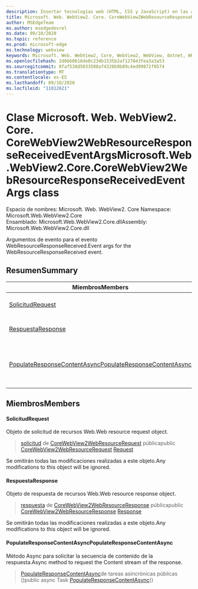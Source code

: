 ```yaml
---
description: Insertar tecnologías web (HTML, CSS y JavaScript) en las aplicaciones nativas con el control Microsoft Edge WebView2
title: Microsoft. Web. WebView2. Core. CoreWebView2WebResourceResponseReceivedEventArgs
author: MSEdgeTeam
ms.author: msedgedevrel
ms.date: 09/10/2020
ms.topic: reference
ms.prod: microsoft-edge
ms.technology: webview
keywords: Microsoft. Web. WebView2, Core, WebView2, WebView, dotnet, WPF, WinForms, App, Edge, CoreWebView2, CoreWebView2Controller, control de explorador, Edge HTML, Microsoft. Web. WebView2. Core. CoreWebView2WebResourceResponseReceivedEventArgs
ms.openlocfilehash: 2d0660616de0c234b1535b2af127843fea3a3a53
ms.sourcegitcommit: 0faf538d5033508af4320b9b89c4ed99872f0574
ms.translationtype: MT
ms.contentlocale: es-ES
ms.lasthandoff: 09/10/2020
ms.locfileid: "11012621"
---
```

# <span data-ttu-id="c8e13-104">Clase Microsoft. Web. WebView2. Core. CoreWebView2WebResourceResponseReceivedEventArgs</span><span class="sxs-lookup"><span data-stu-id="c8e13-104">Microsoft.Web.WebView2.Core.CoreWebView2WebResourceResponseReceivedEventArgs class</span></span> 

<span data-ttu-id="c8e13-105">Espacio de nombres: Microsoft. Web. WebView2. Core </span><span class="sxs-lookup"><span data-stu-id="c8e13-105">Namespace: Microsoft.Web.WebView2.Core</span></span>\
<span data-ttu-id="c8e13-106">Ensamblado: Microsoft.Web.WebView2.Core.dll</span><span class="sxs-lookup"><span data-stu-id="c8e13-106">Assembly: Microsoft.Web.WebView2.Core.dll</span></span>

<span data-ttu-id="c8e13-107">Argumentos de evento para el evento WebResourceResponseReceived.</span><span class="sxs-lookup"><span data-stu-id="c8e13-107">Event args for the WebResourceResponseReceived event.</span></span>

## <span data-ttu-id="c8e13-108">Resumen</span><span class="sxs-lookup"><span data-stu-id="c8e13-108">Summary</span></span>

 <span data-ttu-id="c8e13-109">Miembros</span><span class="sxs-lookup"><span data-stu-id="c8e13-109">Members</span></span>                        | <span data-ttu-id="c8e13-110">Descripciones</span><span class="sxs-lookup"><span data-stu-id="c8e13-110">Descriptions</span></span>
--------------------------------|---------------------------------------------
[<span data-ttu-id="c8e13-111">Solicitud</span><span class="sxs-lookup"><span data-stu-id="c8e13-111">Request</span></span>](#request) | <span data-ttu-id="c8e13-112">Objeto de solicitud de recursos Web.</span><span class="sxs-lookup"><span data-stu-id="c8e13-112">Web resource request object.</span></span>
[<span data-ttu-id="c8e13-113">Respuesta</span><span class="sxs-lookup"><span data-stu-id="c8e13-113">Response</span></span>](#response) | <span data-ttu-id="c8e13-114">Objeto de respuesta de recursos Web.</span><span class="sxs-lookup"><span data-stu-id="c8e13-114">Web resource response object.</span></span>
[<span data-ttu-id="c8e13-115">PopulateResponseContentAsync</span><span class="sxs-lookup"><span data-stu-id="c8e13-115">PopulateResponseContentAsync</span></span>](#populateresponsecontentasync) | <span data-ttu-id="c8e13-116">Método Async para solicitar la secuencia de contenido de la respuesta.</span><span class="sxs-lookup"><span data-stu-id="c8e13-116">Async method to request the Content stream of the response.</span></span>

## <span data-ttu-id="c8e13-117">Miembros</span><span class="sxs-lookup"><span data-stu-id="c8e13-117">Members</span></span>

#### <span data-ttu-id="c8e13-118">Solicitud</span><span class="sxs-lookup"><span data-stu-id="c8e13-118">Request</span></span> 

<span data-ttu-id="c8e13-119">Objeto de solicitud de recursos Web.</span><span class="sxs-lookup"><span data-stu-id="c8e13-119">Web resource request object.</span></span>

> <span data-ttu-id="c8e13-120">[solicitud](#request) de [CoreWebView2WebResourceRequest](microsoft-web-webview2-core-corewebview2webresourcerequest.md) pública</span><span class="sxs-lookup"><span data-stu-id="c8e13-120">public [CoreWebView2WebResourceRequest](microsoft-web-webview2-core-corewebview2webresourcerequest.md) [Request](#request)</span></span>

<span data-ttu-id="c8e13-121">Se omitirán todas las modificaciones realizadas a este objeto.</span><span class="sxs-lookup"><span data-stu-id="c8e13-121">Any modifications to this object will be ignored.</span></span>

#### <span data-ttu-id="c8e13-122">Respuesta</span><span class="sxs-lookup"><span data-stu-id="c8e13-122">Response</span></span> 

<span data-ttu-id="c8e13-123">Objeto de respuesta de recursos Web.</span><span class="sxs-lookup"><span data-stu-id="c8e13-123">Web resource response object.</span></span>

> <span data-ttu-id="c8e13-124">[respuesta](#response) de [CoreWebView2WebResourceResponse](microsoft-web-webview2-core-corewebview2webresourceresponse.md) pública</span><span class="sxs-lookup"><span data-stu-id="c8e13-124">public [CoreWebView2WebResourceResponse](microsoft-web-webview2-core-corewebview2webresourceresponse.md) [Response](#response)</span></span>

<span data-ttu-id="c8e13-125">Se omitirán todas las modificaciones realizadas a este objeto.</span><span class="sxs-lookup"><span data-stu-id="c8e13-125">Any modifications to this object will be ignored.</span></span>

#### <span data-ttu-id="c8e13-126">PopulateResponseContentAsync</span><span class="sxs-lookup"><span data-stu-id="c8e13-126">PopulateResponseContentAsync</span></span> 

<span data-ttu-id="c8e13-127">Método Async para solicitar la secuencia de contenido de la respuesta.</span><span class="sxs-lookup"><span data-stu-id="c8e13-127">Async method to request the Content stream of the response.</span></span>

> <span data-ttu-id="c8e13-128">[PopulateResponseContentAsync](#populateresponsecontentasync)de tareas asincrónicas públicas ()</span><span class="sxs-lookup"><span data-stu-id="c8e13-128">public async Task [PopulateResponseContentAsync](#populateresponsecontentasync)()</span></span>

